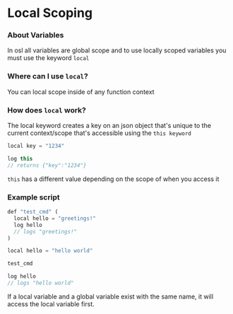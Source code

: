 # Local Scoping

### About Variables

In osl all variables are global scope and to use locally scoped variables you must use the keyword `local`

### Where can I use `local`?

You can local scope inside of any function context

### How does `local` work?

The local keyword creates a key on an json object that's unique to the current context/scope that's accessible using the `this keyword`

```js
local key = "1234"

log this
// returns {"key":"1234"}
```

`this` has a different value depending on the scope of when you access it

### Example script

```js
def "test_cmd" (
  local hello = "greetings!"
  log hello
  // logs "greetings!"
)

local hello = "hello world"

test_cmd

log hello
// logs "hello world"
```

If a local variable and a global variable exist with the same name, it will access the local variable first.
